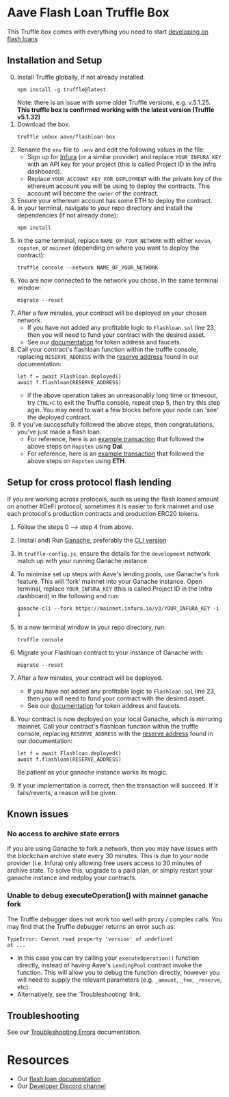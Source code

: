 # Aave Flash Loan Truffle Box

This Truffle box comes with everything you need to start [developing on flash loans](https://docs.aave.com/developers/tutorials/performing-a-flash-loan/...-with-truffle)

## Installation and Setup

0. Install Truffle globally, if not already installed.
   ```
   npm install -g truffle@latest
   ```
   Note: there is an issue with some older Truffle versions, e.g. v.5.1.25.
   **This truffle box is confirmed working with the latest version (Truffle v5.1.32)**
1. Download the box.
   ```
   truffle unbox aave/flashloan-box
   ```
2. Rename the `env` file to `.env` and edit the following values in the file:
   - Sign up for [Infura](https://infura.io/) (or a similar provider) and replace `YOUR_INFURA_KEY` with an API key for your project (this is called Project ID in the Infra dashboard).
   - Replace `YOUR_ACCOUNT_KEY_FOR_DEPLOYMENT` with the private key of the ethereum account you will be using to deploy the contracts. This account will become the `owner` of the contract.
3. Ensure your ethereum account has some ETH to deploy the contract.
4. In your terminal, navigate to your repo directory and install the dependencies (if not already done):
   ```
   npm install
   ```
5. In the same terminal, replace `NAME_OF_YOUR_NETWORK` with either `kovan`, `ropsten`, or `mainnet` (depending on where you want to deploy the contract):
   ```
   truffle console --network NAME_OF_YOUR_NETWORK
   ```
6. You are now connected to the network you chose. In the same terminal window:
   ```
   migrate --reset
   ```
7. After a few minutes, your contract will be deployed on your chosen network.
   - If you have not added any profitable logic to `Flashloan.sol` line 23, then you will need to fund your contract with the desired asset.
   - See our [documentation](https://docs.aave.com/developers/developing-on-aave/deployed-contract-instances#reserves-assets) for token address and faucets.
8. Call your contract's flashloan function within the truffle console, replacing `RESERVE_ADDRESS` with the [reserve address](https://docs.aave.com/developers/developing-on-aave/deployed-contract-instances#reserves-assets) found in our documentation:
   ```
   let f = await Flashloan.deployed()
   await f.flashloan(RESERVE_ADDRESS)
   ```
   - if the above operation takes an unreasonably long time or timesout, try `CTRL+C` to exit the Truffle console, repeat step 5, then try this step agin. You may need to wait a few blocks before your node can 'see' the deployed contract.
9. If you've successfully followed the above steps, then congratulations, you've just made a flash loan.
   - For reference, here is an [example transaction](https://ropsten.etherscan.io/tx/0x7877238373ffface4fb2b98ca4db1679c64bc2c84c7754432aaab994a9b51e17) that followed the above steps on `Ropsten` using **Dai**.
   - For reference, here is an [example transaction](https://ropsten.etherscan.io/tx/0x32eb3e03e00803dc19a7d2edd0a0a670756fbe210be81697be312518baeb16cc) that followed the above steps on `Ropsten` using **ETH**.

## Setup for cross protocol flash lending

If you are working across protocols, such as using the flash loaned amount on another #DeFi protocol, sometimes it is easier to fork mainnet and use each protocol's production contracts and production ERC20 tokens.

1. Follow the steps 0 --> step 4 from above.
2. (Install and) Run [Ganache](https://www.trufflesuite.com/ganache), preferably the [CLI version](https://github.com/trufflesuite/ganache-cli)
3. In `truffle-config.js`, ensure the details for the `development` network match up with your running Ganache instance.
4. To minimise set up steps with Aave's lending pools, use Ganache's fork feature. This will 'fork' mainnet into your Ganache instance.
   Open terminal, replace `YOUR_INFURA_KEY` (this is called Project ID in the Infra dashboard) in the following and run:
   ```
   ganache-cli --fork https://mainnet.infura.io/v3/YOUR_INFURA_KEY -i 1
   ```
5. In a new terminal window in your repo directory, run:
   ```
   truffle console
   ```
6. Migrate your Flashloan contract to your instance of Ganache with:
   ```
   migrate --reset
   ```
7. After a few minutes, your contract will be deployed.
   - If you have not added any profitable logic to `Flashloan.sol` line 23, then you will need to fund your contract with the desired asset.
   - See our [documentation](https://docs.aave.com/developers/developing-on-aave/deployed-contract-instances#reserves-assets) for token address and faucets.
8. Your contract is now deployed on your local Ganache, which is mirroring mainnet. Call your contract's flashloan function within the truffle console, replacing `RESERVE_ADDRESS` with the [reserve address](https://docs.aave.com/developers/developing-on-aave/deployed-contract-instances#reserves-assets) found in our documentation:

   ```
   let f = await Flashloan.deployed()
   await f.flashloan(RESERVE_ADDRESS)
   ```

   Be patient as your ganache instance works its magic.

9. If your implementation is correct, then the transaction will succeed. If it fails/reverts, a reason will be given.

## Known issues

### No access to archive state errors

If you are using Ganache to fork a network, then you may have issues with the blockchain archive state every 30 minutes. This is due to your node provider (i.e. Infura) only allowing free users access to 30 minutes of archive state. To solve this, upgrade to a paid plan, or simply restart your ganache instance and redploy your contracts.

### Unable to debug executeOperation() with mainnet ganache fork

The Truffle debugger does not work too well with proxy / complex calls. You may find that the Truffle debugger returns an error such as:

```
TypeError: Cannot read property 'version' of undefined
at ...
```

- In this case you can try calling your `executeOperation()` function directly, instead of having Aave's `LendingPool` contract invoke the function. This will allow you to debug the function directly, however you will need to supply the relevant parameters (e.g. `_amount`, `_fee`, `_reserve`, etc).
- Alternatively, see the 'Troubleshooting' link.

## Troubleshooting

See our [Troubleshooting Errors](https://docs.aave.com/developers/tutorials/troubleshooting-errors) documentation.

# Resources

- Our [flash loan documentation](https://docs.aave.com/developers/tutorials/performing-a-flash-loan)
- Our [Developer Discord channel](https://discord.gg/CJm5Jt3)
